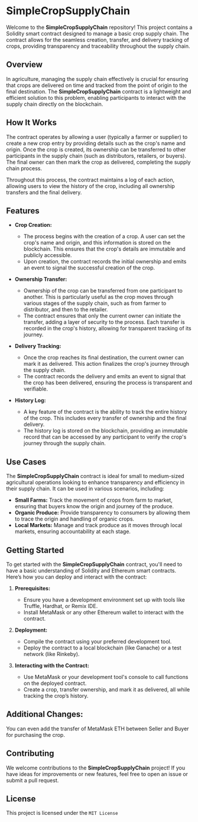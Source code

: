 # SimpleCropSupplyChain

Welcome to the **SimpleCropSupplyChain** repository! This project contains a Solidity smart contract designed to manage a basic crop supply chain. The contract allows for the seamless creation, transfer, and delivery tracking of crops, providing transparency and traceability throughout the supply chain.

## Overview

In agriculture, managing the supply chain effectively is crucial for ensuring that crops are delivered on time and tracked from the point of origin to the final destination. The **SimpleCropSupplyChain** contract is a lightweight and efficient solution to this problem, enabling participants to interact with the supply chain directly on the blockchain.

## How It Works

The contract operates by allowing a user (typically a farmer or supplier) to create a new crop entry by providing details such as the crop's name and origin. Once the crop is created, its ownership can be transferred to other participants in the supply chain (such as distributors, retailers, or buyers). The final owner can then mark the crop as delivered, completing the supply chain process.

Throughout this process, the contract maintains a log of each action, allowing users to view the history of the crop, including all ownership transfers and the final delivery.

## Features

- **Crop Creation:**
  - The process begins with the creation of a crop. A user can set the crop's name and origin, and this information is stored on the blockchain. This ensures that the crop's details are immutable and publicly accessible.
  - Upon creation, the contract records the initial ownership and emits an event to signal the successful creation of the crop.

- **Ownership Transfer:**
  - Ownership of the crop can be transferred from one participant to another. This is particularly useful as the crop moves through various stages of the supply chain, such as from farmer to distributor, and then to the retailer.
  - The contract ensures that only the current owner can initiate the transfer, adding a layer of security to the process. Each transfer is recorded in the crop's history, allowing for transparent tracking of its journey.

- **Delivery Tracking:**
  - Once the crop reaches its final destination, the current owner can mark it as delivered. This action finalizes the crop's journey through the supply chain.
  - The contract records the delivery and emits an event to signal that the crop has been delivered, ensuring the process is transparent and verifiable.

- **History Log:**
  - A key feature of the contract is the ability to track the entire history of the crop. This includes every transfer of ownership and the final delivery.
  - The history log is stored on the blockchain, providing an immutable record that can be accessed by any participant to verify the crop's journey through the supply chain.

## Use Cases

The **SimpleCropSupplyChain** contract is ideal for small to medium-sized agricultural operations looking to enhance transparency and efficiency in their supply chain. It can be used in various scenarios, including:

- **Small Farms:** Track the movement of crops from farm to market, ensuring that buyers know the origin and journey of the produce.
- **Organic Produce:** Provide transparency to consumers by allowing them to trace the origin and handling of organic crops.
- **Local Markets:** Manage and track produce as it moves through local markets, ensuring accountability at each stage.

## Getting Started

To get started with the **SimpleCropSupplyChain** contract, you'll need to have a basic understanding of Solidity and Ethereum smart contracts. Here’s how you can deploy and interact with the contract:

1. **Prerequisites:**
   - Ensure you have a development environment set up with tools like Truffle, Hardhat, or Remix IDE.
   - Install MetaMask or any other Ethereum wallet to interact with the contract.

2. **Deployment:**
   - Compile the contract using your preferred development tool.
   - Deploy the contract to a local blockchain (like Ganache) or a test network (like Rinkeby).

3. **Interacting with the Contract:**
   - Use MetaMask or your development tool's console to call functions on the deployed contract.
   - Create a crop, transfer ownership, and mark it as delivered, all while tracking the crop’s history.

## Additional Changes:

You can even add the transfer of MetaMask ETH between Seller and Buyer for purchasing the crop.

## Contributing

We welcome contributions to the **SimpleCropSupplyChain** project! If you have ideas for improvements or new features, feel free to open an issue or submit a pull request.

## License

This project is licensed under the `MIT License`
